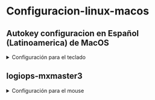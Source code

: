 # Configuracion-linux-macos


## Autokey configuracion en Español (Latinoamerica) de MacOS
<details>
    <summary>Configuración para el teclado</summary>
```
sudo apt install gnome-tweaks
sudo apt install dbus-x11
sudo apt install python3
sudo apt install autokey-gtk
cd ~/Descargas
git clone https://github.com/soype/autokey-gnome-macos-phrases
cd autokey-gnome-macos-phrases
chmod +x ./install.sh
sudo ./install.sh
autokey-gtk
```

Configurar Autokey para que inicie al reiniciar

Ir a Gnome Tweaks y modificar esto:

![image](https://github.com/soype/autokey-gnome-macos-phrases/assets/45084173/23e55f50-eb2b-4358-b189-6f64145bf087)

</details>

## logiops-mxmaster3

<details>
    <summary>Configuración para el mouse</summary>
Install
```
sudo apt install build-essential cmake pkg-config libevdev-dev libudev-dev libconfig++-dev libglib2.0-dev
cd ~/Descargas/
git clone https://github.com/PixlOne/logiops/tree/main
cd logiops
mkdir build
cd build
cmake -DCMAKE_BUILD_TYPE=Release ..
make
sudo make install
cd ~/Descargas/
git clone https://github.com/soype/logiops-mxmaster3
cd logiops-mxmaster3
sudo cp ./logid.cfg /etc/
sudo systemctl enable --now logid

```

logid.cfg

```
devices: (
{
    name: "Wireless Mouse MX Master 3";
    smartshift:
    {
        on: false;
        threshold: 30;
        torque: 50;
    };
    hiresscroll:
    {
        hires: true;
        invert: true;
        target: false;
    };
    dpi: 1200;

    buttons: (
        {
            cid: 0xc3;
            action =
            {
                type: "Gestures";
                gestures: (
                    {
                        direction: "Up";
                        mode: "OnRelease";
                        action =
                        {
                            type: "Keypress";
                            keys: ["KEY_UP"];
                        };
                    },
                    {
                        direction: "Down";
                        mode: "OnRelease";
                        action =
                        {
                            type: "Keypress";
                            keys: ["KEY_DOWN"];
                        };
                    },
                    {
                        direction: "Right";
                        mode: "OnRelease";
                        action =
                        {
                            type: "Keypress";
                            keys: ["KEY_PLAYPAUSE"];
                        }
                    },
                    {
                        direction: "Left";
                        mode: "OnRelease";
                        action =
                        {
                            type: "CycleDPI";
                            dpis: [400, 600, 800, 1000, 1200, 1400, 1600];
                        };
                    }
                );
            };
        },
        {
            cid: 0xc4;
            action =
            {
                type: "Keypress";
                keys: ["KEY_A"];
            };
        }
    );
}
);
```
</details>
